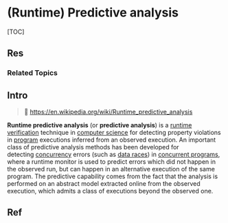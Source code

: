 # (Runtime) Predictive analysis

[TOC]



## Res
### Related Topics



## Intro
> 🔗 https://en.wikipedia.org/wiki/Runtime_predictive_analysis

**Runtime predictive analysis** (or **predictive analysis**) is a [runtime verification](https://en.wikipedia.org/wiki/Runtime_verification "Runtime verification") technique in [computer science](https://en.wikipedia.org/wiki/Computer_science "Computer science") for detecting property violations in [program](https://en.wikipedia.org/wiki/Computer_program "Computer program") executions inferred from an observed execution. An important class of predictive analysis methods has been developed for detecting [concurrency](https://en.wikipedia.org/wiki/Concurrency_\(computer_science\) "Concurrency (computer science)") errors (such as [data races](https://en.wikipedia.org/wiki/Race_condition#Data_race "Race condition")) in [concurrent programs](https://en.wikipedia.org/wiki/Thread_\(computing\)#Multithreading "Thread (computing)"), where a runtime monitor is used to predict errors which did not happen in the observed run, but can happen in an alternative execution of the same program. The predictive capability comes from the fact that the analysis is performed on an abstract model extracted online from the observed execution, which admits a class of executions beyond the observed one.



## Ref
